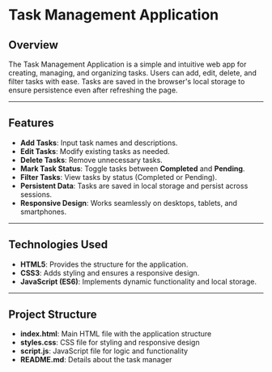 # Task Management Application

## **Overview**
The Task Management Application is a simple and intuitive web app for creating, managing, and organizing tasks. Users can add, edit, delete, and filter tasks with ease. Tasks are saved in the browser's local storage to ensure persistence even after refreshing the page.

---

## **Features**
- **Add Tasks**: Input task names and descriptions.
- **Edit Tasks**: Modify existing tasks as needed.
- **Delete Tasks**: Remove unnecessary tasks.
- **Mark Task Status**: Toggle tasks between **Completed** and **Pending**.
- **Filter Tasks**: View tasks by status (Completed or Pending).
- **Persistent Data**: Tasks are saved in local storage and persist across sessions.
- **Responsive Design**: Works seamlessly on desktops, tablets, and smartphones.

---

## **Technologies Used**
- **HTML5**: Provides the structure for the application.
- **CSS3**: Adds styling and ensures a responsive design.
- **JavaScript (ES6)**: Implements dynamic functionality and local storage.

---
## **Project Structure**
- **index.html**: Main HTML file with the application structure
- **styles.css**: CSS file for styling and responsive design
- **script.js**: JavaScript file for logic and functionality
- **README.md**: Details about the task manager
